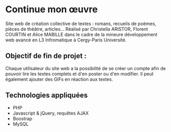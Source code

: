 # Continue mon œuvre
Site web de création collective de textes : romans, recueils de poèmes, pièces de théâtre, articles... Réalisé par Christella ARISTOR, Florent COURTIN et Alice MABILLE dans le cadre de la mineure développement web avancé en L3 Infromatique à Cergy-Paris Université.

## Objectif de fin de projet :
Chaque utilisateur du site web a la possibilité de se créer un compte afin de pouvoir lire les textes complets et d'en poster ou d'en modifier. Il peut également ajouter des GIFs en réaction aux textes.

## Technologies appliquées
* PHP
* Javascript & jQuery, requêtes AJAX
* Boostrap
* MySQL
